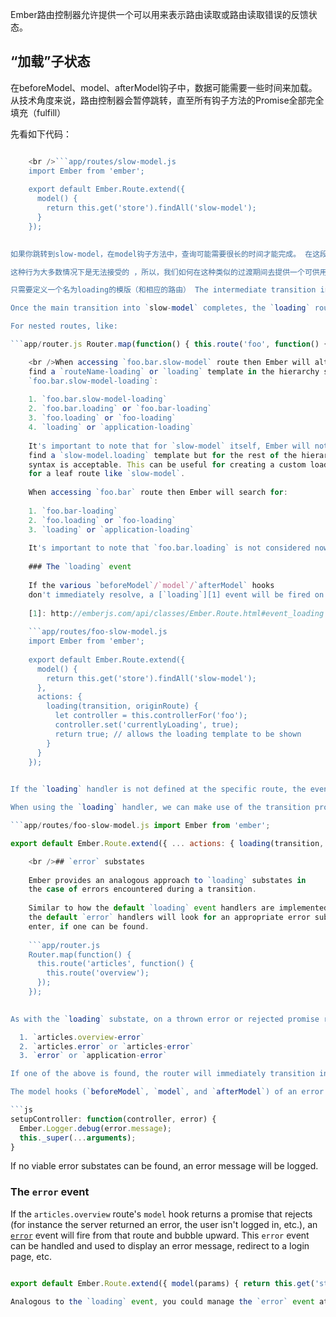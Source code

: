 Ember路由控制器允许提供一个可以用来表示路由读取或路由读取错误的反馈状态。

## “加载”子状态

在beforeModel、model、afterModel钩子中，数据可能需要一些时间来加载。 从技术角度来说，路由控制器会暂停跳转，直至所有钩子方法的Promise全部完全填充（fulfill）

先看如下代码：

```app/router.js Router.map(function() { this.route('slow-model'); });

    <br />```app/routes/slow-model.js
    import Ember from 'ember';
    
    export default Ember.Route.extend({
      model() {
        return this.get('store').findAll('slow-model');
      }
    });
    

如果你跳转到slow-model，在model钩子方法中，查询可能需要很长的时间才能完成。 在这段时间里，用户界面并不能体现出现在正在发生的任何事情。 如果你在刷新后进入此路由，您的页面将会是一片空白，因为你并没有完全实际进入任何路由，没有任何模版会被渲染。 如果你从另一个路由跳转到slow-model，在模型完全加载之前，你仍然会看到前一个路由的模版，然后，boom，slow-model的模版会突然完全显示出来。

这种行为大多数情况下是无法接受的 ，所以，我们如何在这种类似的过渡期间去提供一个可供用户感知的视觉反馈呢？

只需要定义一个名为loading的模版（和相应的路由） The intermediate transition into the loading substate happens immediately (synchronously), the URL won't be updated, and, unlike other transitions, the currently active transition won't be aborted.

Once the main transition into `slow-model` completes, the `loading` route will be exited and the transition to `slow-model` will continue.

For nested routes, like:

```app/router.js Router.map(function() { this.route('foo', function() { this.route('bar', function() { this.route('slow-model'); }); }); });

    <br />When accessing `foo.bar.slow-model` route then Ember will alternate trying to
    find a `routeName-loading` or `loading` template in the hierarchy starting with
    `foo.bar.slow-model-loading`:
    
    1. `foo.bar.slow-model-loading`
    2. `foo.bar.loading` or `foo.bar-loading`
    3. `foo.loading` or `foo-loading`
    4. `loading` or `application-loading`
    
    It's important to note that for `slow-model` itself, Ember will not try to
    find a `slow-model.loading` template but for the rest of the hierarchy either
    syntax is acceptable. This can be useful for creating a custom loading screen
    for a leaf route like `slow-model`.
    
    When accessing `foo.bar` route then Ember will search for:
    
    1. `foo.bar-loading`
    2. `foo.loading` or `foo-loading`
    3. `loading` or `application-loading`
    
    It's important to note that `foo.bar.loading` is not considered now.
    
    ### The `loading` event
    
    If the various `beforeModel`/`model`/`afterModel` hooks
    don't immediately resolve, a [`loading`][1] event will be fired on that route.
    
    [1]: http://emberjs.com/api/classes/Ember.Route.html#event_loading
    
    ```app/routes/foo-slow-model.js
    import Ember from 'ember';
    
    export default Ember.Route.extend({
      model() {
        return this.get('store').findAll('slow-model');
      },
      actions: {
        loading(transition, originRoute) {
          let controller = this.controllerFor('foo');
          controller.set('currentlyLoading', true);
          return true; // allows the loading template to be shown
        }
      }
    });
    

If the `loading` handler is not defined at the specific route, the event will continue to bubble above a transition's parent route, providing the `application` route the opportunity to manage it.

When using the `loading` handler, we can make use of the transition promise to know when the loading event is over:

```app/routes/foo-slow-model.js import Ember from 'ember';

export default Ember.Route.extend({ ... actions: { loading(transition, originRoute) { let controller = this.controllerFor('foo'); controller.set('currentlyLoading', true); transition.promise.finally(function() { controller.set('currentlyLoading', false); }); } } });

    <br />## `error` substates
    
    Ember provides an analogous approach to `loading` substates in
    the case of errors encountered during a transition.
    
    Similar to how the default `loading` event handlers are implemented,
    the default `error` handlers will look for an appropriate error substate to
    enter, if one can be found.
    
    ```app/router.js
    Router.map(function() {
      this.route('articles', function() {
        this.route('overview');
      });
    });
    

As with the `loading` substate, on a thrown error or rejected promise returned from the `articles.overview` route's `model` hook (or `beforeModel` or `afterModel`) Ember will look for an error template or route in the following order:

  1. `articles.overview-error`
  2. `articles.error` or `articles-error`
  3. `error` or `application-error`

If one of the above is found, the router will immediately transition into that substate (without updating the URL). The "reason" for the error (i.e. the exception thrown or the promise reject value) will be passed to that error state as its `model`.

The model hooks (`beforeModel`, `model`, and `afterModel`) of an error substate are not called. Only the `setupController` method of the error substate is called with the `error` as the model. See example below:

```js
setupController: function(controller, error) {
  Ember.Logger.debug(error.message);
  this._super(...arguments);
}
```

If no viable error substates can be found, an error message will be logged.

### The `error` event

If the `articles.overview` route's `model` hook returns a promise that rejects (for instance the server returned an error, the user isn't logged in, etc.), an [`error`](http://emberjs.com/api/classes/Ember.Route.html#event_error) event will fire from that route and bubble upward. This `error` event can be handled and used to display an error message, redirect to a login page, etc.

```app/routes/articles-overview.js import Ember from 'ember';

export default Ember.Route.extend({ model(params) { return this.get('store').findAll('privileged-model'); }, actions: { error(error, transition) { if (error.status === '403') { this.replaceWith('login'); } else { // Let the route above this handle the error. return true; } } } }); ```

Analogous to the `loading` event, you could manage the `error` event at the application level to avoid writing the same code for multiple routes.